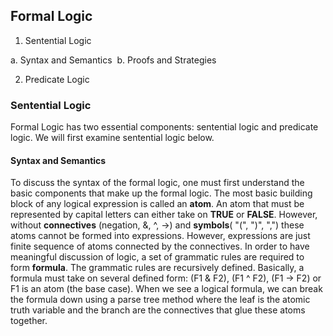 ## Formal Logic 

1. Sentential Logic 

  a. Syntax and Semantics
  b. Proofs and Strategies
  
2. Predicate Logic


### Sentential Logic

Formal Logic has two essential components: sentential logic and predicate logic. We will first examine sentential logic below. 

#### Syntax and Semantics 

To discuss the syntax of the formal logic, one must first understand the basic components that make up the formal logic. The most basic building block of any logical expression is called an __atom__. An atom that must be represented by capital letters can either take on __TRUE__ or __FALSE__. However, without __connectives__ (negation, &, ^, ->) and __symbols__( "(", ")", ",") these atoms cannot be formed into expressions. However, expressions are just finite sequence of atoms connected by the connectives. In order to have meaningful discussion of logic, a set of grammatic rules are required to form __formula__. The grammatic rules are recursively defined. Basically, a formula must take on several defined form: (F1 & F2), (F1 ^ F2), (F1 -> F2) or F1 is an atom (the base case). When we see a logical formula, we can break the formula down using a parse tree method where the leaf is the atomic truth variable and the branch are the connectives that glue these atoms together.  
